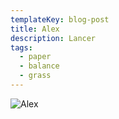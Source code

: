 ```yaml
---
templateKey: blog-post
title: Alex
description: Lancer
tags:
  - paper
  - balance
  - grass
---
```

![Alex](/img/Alex.png)